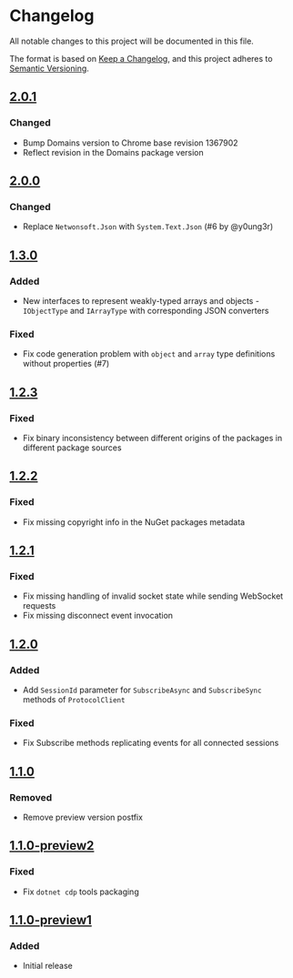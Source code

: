 # Changelog

All notable changes to this project will be documented in this file.

The format is based on [Keep a Changelog](https://keepachangelog.com/en/1.1.0/),
and this project adheres to [Semantic Versioning](https://semver.org/spec/v2.0.0.html).

## [2.0.1]

### Changed

- Bump Domains version to Chrome base revision 1367902
- Reflect revision in the Domains package version

## [2.0.0]

### Changed

- Replace `Netwonsoft.Json` with `System.Text.Json` (#6 by @y0ung3r)

## [1.3.0]

### Added

- New interfaces to represent weakly-typed arrays and objects - `IObjectType` and `IArrayType` with corresponding JSON converters

### Fixed

- Fix code generation problem with `object` and `array` type definitions without properties (#7)

## [1.2.3]

### Fixed

- Fix binary inconsistency between different origins of the packages in different package sources

## [1.2.2]

### Fixed

- Fix missing copyright info in the NuGet packages metadata

## [1.2.1]

### Fixed

- Fix missing handling of invalid socket state while sending WebSocket requests 
- Fix missing disconnect event invocation

## [1.2.0]

### Added

- Add `SessionId` parameter for `SubscribeAsync` and `SubscribeSync` methods of `ProtocolClient`

### Fixed

- Fix Subscribe methods replicating events for all connected sessions

## [1.1.0]

### Removed

- Remove preview version postfix

## [1.1.0-preview2]

### Fixed

- Fix `dotnet cdp` tools packaging

## [1.1.0-preview1]

### Added

- Initial release

[Unreleased]: https://github.com/seclerp/dotnet-chrome-protocol/compare/2.0.1...HEAD
[2.0.1]: https://github.com/seclerp/dotnet-chrome-protocol/compare/2.0.0...2.0.1
[2.0.0]: https://github.com/seclerp/dotnet-chrome-protocol/compare/1.3.0...2.0.0
[1.3.0]: https://github.com/seclerp/dotnet-chrome-protocol/compare/1.2.3...1.3.0
[1.2.3]: https://github.com/seclerp/dotnet-chrome-protocol/compare/1.2.2...1.2.3
[1.2.2]: https://github.com/seclerp/dotnet-chrome-protocol/compare/1.2.1...1.2.2
[1.2.1]: https://github.com/seclerp/dotnet-chrome-protocol/compare/1.2.0...1.2.1
[1.2.0]: https://github.com/seclerp/dotnet-chrome-protocol/compare/1.1.0...1.2.0
[1.1.0]: https://github.com/seclerp/dotnet-chrome-protocol/compare/1.1.0-preview2...1.1.0
[1.1.0-preview2]: https://github.com/seclerp/dotnet-chrome-protocol/compare/1.1.0-preview1...1.1.0-preview2
[1.1.0-preview1]: https://github.com/seclerp/dotnet-chrome-protocol/releases/tag/v1.1.0-preview1
